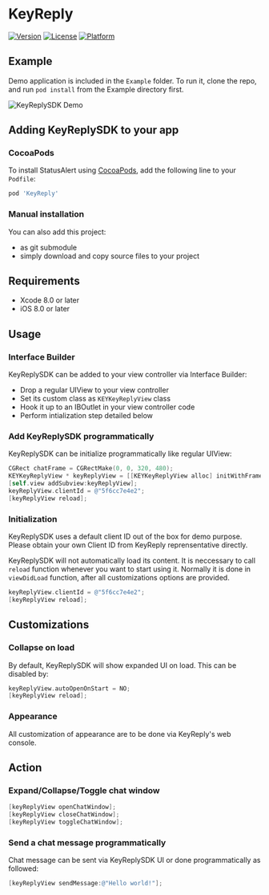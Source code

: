 # KeyReply

[![Version](https://img.shields.io/cocoapods/v/KeyReply.svg?style=flat)](http://cocoapods.org/pods/KeyReply)
[![License](https://img.shields.io/cocoapods/l/KeyReply.svg?style=flat)](http://cocoapods.org/pods/KeyReply)
[![Platform](https://img.shields.io/cocoapods/p/KeyReply.svg?style=flat)](http://cocoapods.org/pods/KeyReply)


## Example

Demo application is included in the `Example` folder. To run it, clone the repo, and run `pod install` from the Example directory first.

![KeyReplySDK Demo](https://github.com/originallyus/keyreply-ios/blob/master/example_screenshot.png?raw=true)



## Adding KeyReplySDK to your app

### CocoaPods

To install StatusAlert using [CocoaPods](http://cocoapods.org), add the following line to your `Podfile`:

```ruby
pod 'KeyReply'
```

### Manual installation

You can also add this project:
 * as git submodule
 * simply download and copy source files to your project



## Requirements

* Xcode 8.0 or later
* iOS 8.0 or later



## Usage

### Interface Builder

KeyReplySDK can be added to your view controller via Interface Builder:
 * Drop a regular UIView to your view controller
 * Set its custom class as `KEYKeyReplyView` class
 * Hook it up to an IBOutlet in your view controller code
 * Perform intialization step detailed below

### Add KeyReplySDK programmatically

KeyReplySDK can be initialize programmatically like regular UIView:

```objective-c
CGRect chatFrame = CGRectMake(0, 0, 320, 480);
KEYKeyReplyView * keyReplyView = [[KEYKeyReplyView alloc] initWithFrame:chatFrame];
[self.view addSubview:keyReplyView];
keyReplyView.clientId = @"5f6cc7e4e2";
[keyReplyView reload];
```

### Initialization

KeyReplySDK uses a default client ID out of the box for demo purpose. Please obtain your own Client ID from KeyReply reprensentative directly.

KeyReplySDK will not automatically load its content. It is neccessary to call `reload` function whenever you want to start using it. Normally it is done in `viewDidLoad` function, after all customizations options are provided.

```objective-c
keyReplyView.clientId = @"5f6cc7e4e2";
[keyReplyView reload];
```


## Customizations

### Collapse on load

By default, KeyReplySDK will show expanded UI on load. This can be disabled by:

```objective-c
keyReplyView.autoOpenOnStart = NO;
[keyReplyView reload];
```

### Appearance

All customization of appearance are to be done via KeyReply's web console.



## Action

### Expand/Collapse/Toggle chat window

```objective-c
[keyReplyView openChatWindow];
[keyReplyView closeChatWindow];
[keyReplyView toggleChatWindow];
```

### Send a chat message programmatically

Chat message can be sent via KeyReplySDK UI or done programmatically as followed:

```objective-c
[keyReplyView sendMessage:@"Hello world!"];
```
